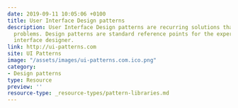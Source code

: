 ```yaml
---
date: 2019-09-11 10:05:06 +0100
title: User Interface Design patterns
description: User Interface Design patterns are recurring solutions that solve common design
  problems. Design patterns are standard reference points for the experienced user
  interface designer.
link: http://ui-patterns.com
site: UI Patterns
image: "/assets/images/ui-patterns.com.ico.png"
category:
- Design patterns
type: Resource
preview: ''
resource-type: _resource-types/pattern-libraries.md
---
```

